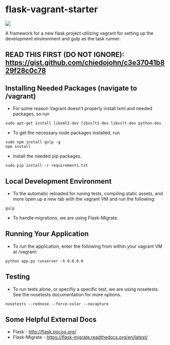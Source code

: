 flask-vagrant-starter
=========
<img src="https://travis-ci.org/chiedojohn/flask-starter.svg?branch=master" />

A framework for a new flask project utilizing vagrant for setting up the development environment and gulp as the task runner.

READ THIS FIRST (DO NOT IGNORE): https://gist.github.com/chiedojohn/c3e37041b829f28c0c78
----------

Installing Needed Packages (navigate to  /vagrant)
----------
- For some reason Vagrant doesn't properly install lxml and needed packages, so run
```
sudo apt-get install libxml2-dev libxslt1-dev libxslt-dev python-dev
```
- To get the necessary node packages installed, run
```
sudo npm install gulp -g
npm install
```
- Install the needed pip packages.
```
sudo pip install -r requirements.txt
```

Local Development Environment
----------
- To the automatic reloaded for runing tests, compiling static assets, and more open up a new tab with the vagrant VM and run the following:
```
gulp
```
- To handle migrations, we are using Flask-Migrate.

Running Your Application
----------
- To run the application, enter the following from within your vagrant VM at /vagrant:
```
python app.py runserver -h 0.0.0.0
```

Testing
----------
- To run tests alone, or specifiy a specific test, we are using nosetests. See the nosetests documentation for more options.
```
nosetests --rednose --force-color --nocapture
```

Some Helpful External Docs
-----------
- Flask - http://flask.pocoo.org/
- Flask-Migrate - https://flask-migrate.readthedocs.org/en/latest/
